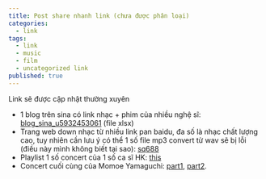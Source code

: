 ```yaml
---
title: Post share nhanh link (chưa được phân loại)
categories:
  - link
tags:
  - link
  - music
  - film
  - uncategorized link
published: true
---
```


Link sẽ được cập nhật thường xuyên

- 1 blog trên sina có link nhạc + phim của nhiều nghệ sĩ: [blog_sina_u5932453061](https://github.com/hkmusic-film/site-data/blob/master/blog_sina_u5932453061.xlsx) (file xlsx)
- Trang web down nhạc từ nhiều link pan baidu, đa số là nhạc chất lượng cao, tuy nhiên cần lưu ý có thể 1 số file mp3 convert từ wav sẽ bị lỗi (điều này mình không biết tại sao): [sq688](https://www.sq688.com/detail/547.html)
- Playlist 1 số concert của 1 số ca sĩ HK: [this](https://www.youtube.com/playlist?list=PLqQb_9kDZgTq-BgWjjfSEOeWl2yYb8WX4)
- Concert cuối cùng của Momoe Yamaguchi: [part1](https://www.dailymotion.com/video/xr720o), [part2](https://www.dailymotion.com/video/xr720o).
